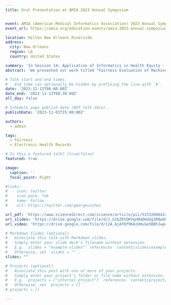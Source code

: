```yaml
---
title: Oral Presentation at AMIA 2023 Annual Symposium


event: AMIA (American Medical Informatics Association) 2023 Annual Symposium.
event_url: https://amia.org/education-events/amia-2023-annual-symposium

location: Hilton New Orleans Riverside
address:
  city: New Orleans
  region: LA
  country: United States

summary: 'In Session 14: Application of Informatics in Health Equity - "All the Things You Are" at AMIA.'
abstract: 'We presented our work titled "Fairness Evaluation of Machine Learning Models Using Propensity Score Matching: Assessing Racial Bias in Mortality Prediction for Chronic Diseases." I’d like to thank my co-authors for their contributions, with special appreciation to Dr. Li Zhou and Dr. Liqin Wang for their mentorship and valuable insights. This was a 15-minute symposium talk, and the full paper is published in JBI.'

# Talk start and end times.
#   End time can optionally be hidden by prefixing the line with `#`.
date: '2023-11-13T08:00:00Z'
date_end: '2023-11-13T08:30:00Z'
all_day: false

# Schedule page publish date (NOT talk date).
publishDate: '2023-11-01T15:00:00Z'

authors:
  - admin

tags: 
  - Fairness
  - Electronic Health Records

# Is this a featured talk? (true/false)
featured: true

image:
  caption: ''
  focal_point: Right

#links:
#  - icon: twitter
#    icon_pack: fab
#    name: Follow
#    url: https://twitter.com/georgecushen

url_pdf: 'https://www.sciencedirect.com/science/article/pii/S1532046424000959'
url_slides: 'https://drive.google.com/file/d/1_G1bZRtDKVqnMaDHaGg3R0wbPgrXT-QB/view?usp=sharing'
url_video: 'https://drive.google.com/file/d/1IA_AjAfQf96AzUHvGe5B0hJwpdkV6FTO/view?usp=sharing'

# Markdown Slides (optional).
#   Associate this talk with Markdown slides.
#   Simply enter your slide deck's filename without extension.
#   E.g. `slides = "example-slides"` references `content/slides/example-slides.md`.
#   Otherwise, set `slides = ""`.
slides: ""

# Projects (optional).
#   Associate this post with one or more of your projects.
#   Simply enter your project's folder or file name without extension.
#   E.g. `projects = ["internal-project"]` references `content/project/deep-learning/index.md`.
#   Otherwise, set `projects = []`.
# projects = []
  
---
```


<!-- {{% callout note %}}
Click on the **Slides** button above to view the built-in slides feature.
{{% /callout %}}

Slides can be added in a few ways:

- **Create** slides using Hugo Blox Builder's [_Slides_](https://docs.hugoblox.com/reference/content-types/) feature and link using `slides` parameter in the front matter of the talk file
- **Upload** an existing slide deck to `static/` and link using `url_slides` parameter in the front matter of the talk file
- **Embed** your slides (e.g. Google Slides) or presentation video on this page using [shortcodes](https://docs.hugoblox.com/reference/markdown/). -->

<!-- Further event details, including [page elements](https://docs.hugoblox.com/reference/markdown/) such as image galleries, can be added to the body of this page. -->
